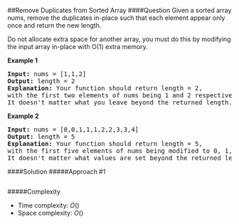 ##Remove Duplicates from Sorted Array
####Question
Given a sorted array nums, remove the duplicates in-place such that each element appear only once and return the new length.

Do not allocate extra space for another array, you must do this by modifying the input array in-place with O(1) extra memory.

**Example 1**
<pre>
<b>Input:</b> nums = [1,1,2]
<b>Output:</b> length = 2
<b>Explanation:</b> Your function should return length = 2, 
with the first two elements of nums being 1 and 2 respectively.
It doesn't matter what you leave beyond the returned length.
</pre>

**Example 2**
<pre>
<b>Input:</b> nums = [0,0,1,1,1,2,2,3,3,4]
<b>Output:</b> length = 5
<b>Explanation:</b> Your function should return length = 5, 
with the first five elements of nums being modified to 0, 1, 2, 3, and 4 respectively.
It doesn't matter what values are set beyond the returned length.
</pre>

####Solution
#####Approach #1

```java
```
#####Complexity

* Time complexity: $O()$
* Space complexity: $O()$